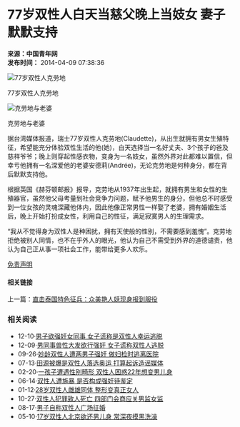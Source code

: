 # 77岁双性人白天当慈父晚上当妓女 妻子默默支持

**来源：中国青年网**  
**发布时间：** 2014-04-09 07:38:36

![77岁双性人克劳地](http://photo.qingdaonews.com/cms/20140409/46/7526367458263552930.jpg)

77岁双性人克劳地

![克劳地与老婆](http://photo.qingdaonews.com/cms/20140409/31/8708826322657035379.jpg)

克劳地与老婆

据台湾媒体报道，瑞士77岁双性人克劳地(Claudette)，从出生就拥有男女生殖特征，希望能充分体验双性生活的他(她)，白天选择当一名好丈夫、3个孩子的爸及慈祥爷爷；晚上则穿起性感衣物，变身为一名妓女，虽然外界对此都难以置信，但幸亏他拥有一名深爱他的老婆安德莉(Andrée)，无论克劳地是何种身分，都在背后默默支持他。

根据英国《赫芬顿邮报》报导，克劳地从1937年出生起，就拥有男生和女性的生殖器官，虽然他父母考量到社会竞争力问题，赋予他男生的身分，但他总不时感受到一位女孩的灵魂深藏他体内，因此他像正常男性一样娶了老婆，拥有婚姻生活后，晚上开始打扮成女性，利用自己的性征，满足寂寞男人的生理需求。

“我从不觉得身为双性人是种困扰，拥有天使般的性别，不需要感到羞愧”。克劳地拒绝被别人同情，也不在乎外人的眼光，他认为自己不需受到外界的道德谴责，他认为自己正从事一项社会工作，能带给更多人欢乐。

[免责声明](http://www.qingdaonews.com/content/2013-12/01/content_10484164.htm)

#### 相关链接

上一篇：[直击泰国特色征兵：众美艳人妖现身报到服役](content_10376797.htm)  

### 相关阅读

- 12-10·[男子欲强奸女同事 女子谎称是双性人幸运逃脱](../../2013-12/10/content_10166256.htm)
- 12-09·[男同事兽性大发欲行强奸 女子谎称双性人逃脱](../../2013-12/09/content_10165345.htm)
- 09-26·[妙龄双性人遭两男子强奸 做妇检时逃离医院](../../2013-09/26/content/9998600.htm)
- 07-13·[田源被爆是双性人落选奥运 打算起诉造谣媒体](http://www.qingdaonews.com/content/2012-07/13/content_9322118.htm)
- 02-20·[一孩子遭遇性别畸形 双性人困惑22年想变男儿身](target="_blank")
- 06-14·[双性人遭施暴 是否构成强奸待鉴定](http://www.qingdaonews.com/content/2011-06/14/content_8819487.htm)
- 01-12·[28岁双性人雌雄同体 整形变真正女人](http://health.qingdaonews.com/content/2011-01/12/content_8632537.htm)
- 10-27·[双性人犯罪致人死亡 四部门会商应关男监女监](http://www.qingdaonews.com/content/2010-10/27/content_8540571.htm)
- 08-17·[男子自称双性人广场征婚](http://www.qingdaonews.com/gb/content/2010-08/17/content_8459739.htm)
- 05-10·[17岁双性人北京欲还男儿身 常深夜摸黑洗澡](target="_blank")